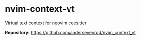 # nvim-context-vt

Virtual text context for neovim treesitter

**Repository:** <https://github.com/andersevenrud/nvim_context_vt>

<!-- vim: set ft=markdown: -->